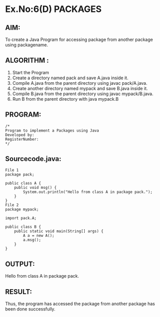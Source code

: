 # Ex.No:6(D) PACKAGES
## AIM:
  To create a Java Program for accessing package from another package using packagename.
 
## ALGORITHM :
1.	Start the Program
2.	Create a directory named pack and save A.java inside it.
2.	Compile A.java from the parent directory using javac pack/A.java.
3.	Create another directory named mypack and save B.java inside it.
4.	Compile B.java from the parent directory using javac mypack/B.java.
5.	Run B from the parent directory with java mypack.B


## PROGRAM:
 ```
/*
Program to implement a Packages using Java
Developed by: 
RegisterNumber:  
*/
```

## Sourcecode.java:
```
File 1
package pack;

public class A {
    public void msg() {
        System.out.println("Hello from class A in package pack.");
    }
}
File 2
package mypack;

import pack.A;

public class B {
    public static void main(String[] args) {
        A a = new A();
        a.msg();
    }
}
```









## OUTPUT:
Hello from class A in package pack.




## RESULT:
Thus, the program has accessed the package from another package has been done successfully.

